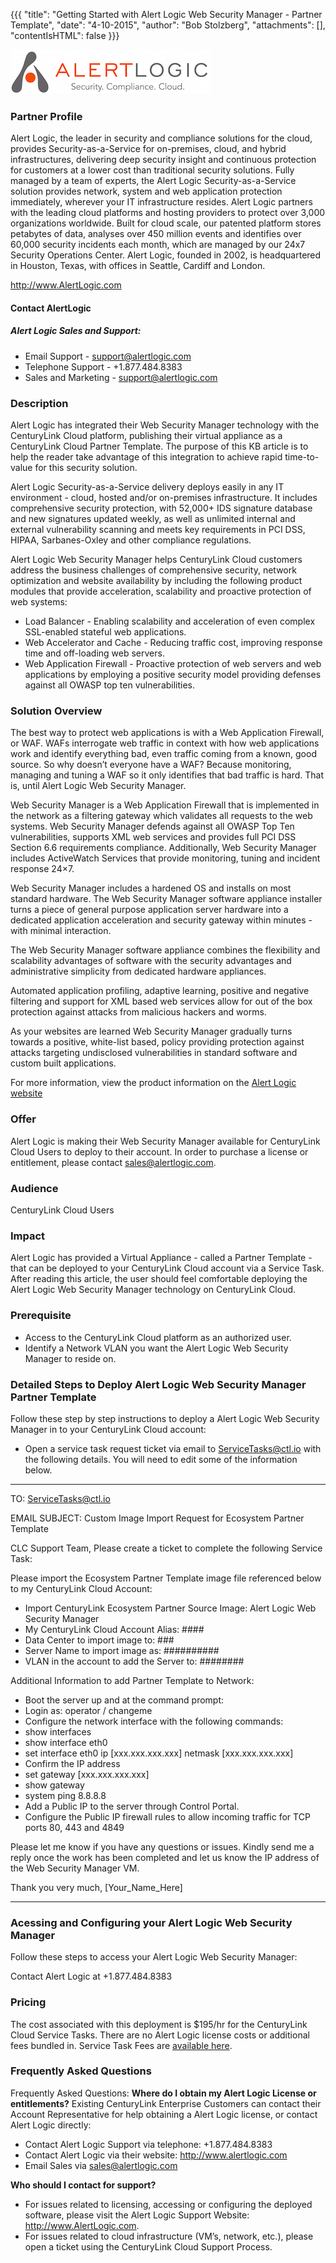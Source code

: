{{{
  "title": "Getting Started with Alert Logic Web Security Manager - Partner Template",
  "date": "4-10-2015",
  "author": "Bob Stolzberg",
  "attachments": [],
  "contentIsHTML": false
}}}

![Alert Logic Logo](../../images/alertlogic-logo.png)

### Partner Profile
Alert Logic, the leader in security and compliance solutions for the cloud, provides Security-as-a-Service for on-premises, cloud, and hybrid infrastructures, delivering deep security insight and continuous protection for customers at a lower cost than traditional security solutions. Fully managed by a team of experts, the Alert Logic Security-as-a-Service solution provides network, system and web application protection immediately, wherever your IT infrastructure resides. Alert Logic partners with the leading cloud platforms and hosting providers to protect over 3,000 organizations worldwide. Built for cloud scale, our patented platform stores petabytes of data, analyses over 450 million events and identifies over 60,000 security incidents each month, which are managed by our 24x7 Security Operations Center. Alert Logic, founded in 2002, is headquartered in Houston, Texas, with offices in Seattle, Cardiff and London.

http://www.AlertLogic.com

#### Contact AlertLogic
##### Alert Logic Sales and Support:
- Email Support - support@alertlogic.com
- Telephone Support - +1.877.484.8383
- Sales and Marketing - support@alertlogic.com

### Description
Alert Logic has integrated their Web Security Manager technology with the CenturyLink Cloud platform, publishing their virtual appliance as a CenturyLink Cloud Partner Template. The purpose of this KB article is to help the reader take advantage of this integration to achieve rapid time-to-value for this security solution.

Alert Logic Security-as-a-Service delivery deploys easily in any IT environment - cloud, hosted and/or on-premises infrastructure. It includes comprehensive security protection, with 52,000+ IDS signature database and new signatures updated weekly, as well as unlimited internal and external vulnerability scanning and meets key requirements in PCI DSS, HIPAA, Sarbanes-Oxley and other compliance regulations.

Alert Logic Web Security Manager helps CenturyLink Cloud customers address the business challenges of comprehensive security, network optimization and website availability by including the following product modules that provide acceleration, scalability and proactive protection of web systems:
* Load Balancer - Enabling scalability and acceleration of even complex SSL-enabled stateful web applications.
* Web Accelerator and Cache - Reducing traffic cost, improving response time and off-loading web servers.
* Web Application Firewall - Proactive protection of web servers and web applications by employing a positive security model providing defenses against all OWASP top ten vulnerabilities.

### Solution Overview
The best way to protect web applications is with a Web Application Firewall, or WAF. WAFs interrogate web traffic in context with how web applications work and identify everything bad, even traffic coming from a known, good source. So why doesn’t everyone have a WAF? Because monitoring, managing and tuning a WAF so it only identifies that bad traffic is hard. That is, until Alert Logic Web Security Manager.

Web Security Manager is a Web Application Firewall that is implemented in the network as a filtering gateway which validates all requests to the web systems. Web Security Manager defends against all OWASP Top Ten vulnerabilities, supports XML web services and provides full PCI DSS Section 6.6 requirements compliance. Additionally, Web Security Manager includes ActiveWatch Services that provide monitoring, tuning and incident response 24×7.

Web Security Manager includes a hardened OS and installs on most standard hardware. The Web Security Manager software appliance installer turns a piece of general purpose application server hardware into a dedicated application acceleration and security gateway within minutes - with minimal interaction.

The Web Security Manager software appliance combines the flexibility and scalability advantages of software with the security advantages and administrative simplicity from dedicated hardware appliances.

Automated application profiling, adaptive learning, positive and negative filtering and support for XML based web services allow for out of the box protection against attacks from malicious hackers and worms.

As your websites are learned Web Security Manager gradually turns towards a positive, white-list based, policy providing protection against attacks targeting undisclosed vulnerabilities in standard software and custom built applications.

For more information, view the product information on the [Alert Logic website](https://www.alertlogic.com/products-services/web-security-manager/)

### Offer
Alert Logic is making their Web Security Manager available for CenturyLink Cloud Users to deploy to their account. In order to purchase a license or entitlement, please contact sales@alertlogic.com.

### Audience
CenturyLink Cloud Users

### Impact
Alert Logic has provided a Virtual Appliance - called a Partner Template - that can be deployed to your CenturyLink Cloud account via a Service Task. After reading this article, the user should feel comfortable deploying the Alert Logic Web Security Manager technology on CenturyLink Cloud.

### Prerequisite
- Access to the CenturyLink Cloud platform as an authorized user.
- Identify a Network VLAN you want the Alert Logic Web Security Manager to reside on.

### Detailed Steps to Deploy Alert Logic Web Security Manager Partner Template
Follow these step by step instructions to deploy a Alert Logic Web Security Manager in to your CenturyLink Cloud account:

- Open a service task request ticket via email to ServiceTasks@ctl.io with the following details. You will need to edit some of the information below.

----
TO: ServiceTasks@ctl.io

EMAIL SUBJECT:   Custom Image Import Request for Ecosystem Partner Template

CLC Support Team,
Please create a ticket to complete the following Service Task:

Please import the Ecosystem Partner Template image file referenced below to my CenturyLink Cloud Account:
- Import CenturyLink Ecosystem Partner Source Image: Alert Logic Web Security Manager
- My CenturyLink Cloud Account Alias: ####
- Data Center to import image to: ###
- Server Name to import image as: ##########
- VLAN in the account to add the Server to: ########

Additional Information to add Partner Template to Network:

- Boot the server up and at the command prompt:
- Login as:  operator / changeme
- Configure the network interface with the following commands:
-   show interfaces
-   show interface eth0
-   set interface eth0 ip [xxx.xxx.xxx.xxx] netmask [xxx.xxx.xxx.xxx]
- Confirm the IP address
-   set gateway [xxx.xxx.xxx.xxx]
-   show gateway
-   system ping 8.8.8.8
- Add a Public IP to the server through Control Portal.
- Configure the Public IP firewall rules to allow incoming traffic for TCP ports 80, 443 and 4849

Please let me know if you have any questions or issues. Kindly send me a reply once the work has been completed and let us know the IP address of the Web Security Manager VM.

Thank you very much, [Your_Name_Here]

-----

### Acessing and Configuring your Alert Logic Web Security Manager
Follow these steps to access your Alert Logic Web Security Manager:

Contact Alert Logic at +1.877.484.8383

### Pricing
The cost associated with this deployment is $195/hr for the CenturyLink Cloud Service Tasks. There are no Alert Logic license costs or additional fees bundled in. Service Task Fees are [available here](http://www.ctl.io/service-tasks#Pricing).

### Frequently Asked Questions
Frequently Asked Questions:
**Where do I obtain my Alert Logic License or entitlements?**
Existing CenturyLink Enterprise Customers can contact their Account Representative for help obtaining a Alert Logic license, or contact Alert Logic directly:
* Contact Alert Logic Support via telephone: +1.877.484.8383
* Contact Alert Logic via their website: http://www.alertlogic.com
* Email Sales via sales@alertlogic.com


**Who should I contact for support?**
* For issues related to licensing, accessing or configuring the deployed software, please visit the Alert Logic Support Website: http://www.AlertLogic.com.
* For issues related to cloud infrastructure (VM’s, network, etc.), please open a ticket using the CenturyLink Cloud Support Process.
